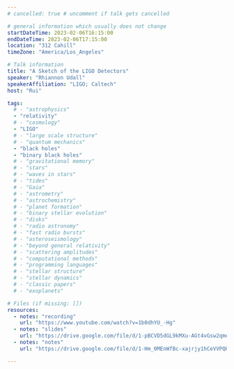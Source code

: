 ```yaml
---
# cancelled: true # uncomment if talk gets cancelled

# general information which usually does not change
startDateTime: 2023-02-06T16:15:00
endDateTime: 2023-02-06T17:15:00
location: "312 Cahill"
timeZone: "America/Los_Angeles"

# Talk information
title: "A Sketch of the LIGO Detectors"
speaker: "Rhiannon Udall"
speakerAffiliation: "LIGO; Caltech"
host: "Rui"

tags:
  # - "astrophysics"
  - "relativity"
  # - "cosmology"
  - "LIGO"
  # - "large scale structure"
  # - "quantum mechanics"
  - "black holes"
  - "binary black holes"
  # - "gravitational memory"
  # - "stars"
  # - "waves in stars"
  # - "tides"
  # - "Gaia"
  # - "astrometry"
  # - "astrochemistry"
  # - "planet formation"
  # - "binary stellar evolution"
  # - "disks"
  # - "radio astronomy"
  # - "fast radio bursts"
  # - "asteroseismology"
  # - "beyond general relativity"
  # - "scattering amplitudes"
  # - "computational methods"
  # - "programming languages"
  # - "stellar structure"
  # - "stellar dynamics"
  # - "classic papers"
  # - "exoplanets"

# Files (if missing: [])
resources:
  - notes: "recording"
    url: "https://www.youtube.com/watch?v=1b0dhYU_-Hg"
  - notes: "slides"
    url: "https://drive.google.com/file/d/1-pBCVD5dGL9kMXu-AGt4vGsw2qmeWDhI/view?usp=drive_link"
  - notes: "notes"
    url: "https://drive.google.com/file/d/1-Hm_0MEnWfBc-xajrjy1hCeVVPQHxlEc/view?usp=drive_link"

---
```



